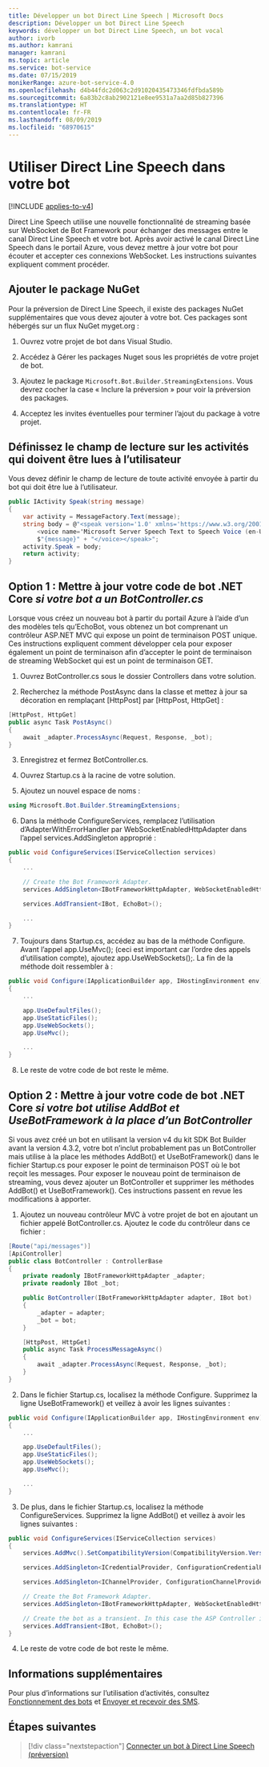```yaml
---
title: Développer un bot Direct Line Speech | Microsoft Docs
description: Développer un bot Direct Line Speech
keywords: développer un bot Direct Line Speech, un bot vocal
author: ivorb
ms.author: kamrani
manager: kamrani
ms.topic: article
ms.service: bot-service
ms.date: 07/15/2019
monikerRange: azure-bot-service-4.0
ms.openlocfilehash: d4b44fdc2d063c2d91020435473346fdfbda589b
ms.sourcegitcommit: 6a83b2c8ab2902121e8ee9531a7aa2d85b827396
ms.translationtype: HT
ms.contentlocale: fr-FR
ms.lasthandoff: 08/09/2019
ms.locfileid: "68970615"
---
```

# <a name="use-direct-line-speech-in-your-bot"></a>Utiliser Direct Line Speech dans votre bot

[!INCLUDE [applies-to-v4](includes/applies-to.md)]

Direct Line Speech utilise une nouvelle fonctionnalité de streaming basée sur WebSocket de Bot Framework pour échanger des messages entre le canal Direct Line Speech et votre bot. Après avoir activé le canal Direct Line Speech dans le portail Azure, vous devez mettre à jour votre bot pour écouter et accepter ces connexions WebSocket. Les instructions suivantes expliquent comment procéder.

## <a name="add-the-nuget-package"></a>Ajouter le package NuGet
Pour la préversion de Direct Line Speech, il existe des packages NuGet supplémentaires que vous devez ajouter à votre bot. Ces packages sont hébergés sur un flux NuGet myget.org :
1.  Ouvrez votre projet de bot dans Visual Studio.

2.  Accédez à Gérer les packages Nuget sous les propriétés de votre projet de bot.

3.  Ajoutez le package `Microsoft.Bot.Builder.StreamingExtensions`. Vous devrez cocher la case « Inclure la préversion » pour voir la préversion des packages.

4.  Acceptez les invites éventuelles pour terminer l’ajout du package à votre projet.

## <a name="set-the-speak-field-on-activities-you-want-spoken-to-the-user"></a>Définissez le champ de lecture sur les activités qui doivent être lues à l’utilisateur
Vous devez définir le champ de lecture de toute activité envoyée à partir du bot qui doit être lue à l’utilisateur. 

```cs
public IActivity Speak(string message)
{
    var activity = MessageFactory.Text(message);
    string body = @"<speak version='1.0' xmlns='https://www.w3.org/2001/10/synthesis' xml:lang='en-US'>
        <voice name='Microsoft Server Speech Text to Speech Voice (en-US, JessaNeural)'>" +
        $"{message}" + "</voice></speak>";
    activity.Speak = body;
    return activity;
}
```

## <a name="option-1-update-your-net-core-bot-code-_if-your-bot-has-a-botcontrollercs_"></a>Option 1 : Mettre à jour votre code de bot .NET Core _si votre bot a un BotController.cs_
Lorsque vous créez un nouveau bot à partir du portail Azure à l’aide d’un des modèles tels qu’EchoBot, vous obtenez un bot comprenant un contrôleur ASP.NET MVC qui expose un point de terminaison POST unique. Ces instructions expliquent comment développer cela pour exposer également un point de terminaison afin d’accepter le point de terminaison de streaming WebSocket qui est un point de terminaison GET.
1.  Ouvrez BotController.cs sous le dossier Controllers dans votre solution.

2.  Recherchez la méthode PostAsync dans la classe et mettez à jour sa décoration en remplaçant [HttpPost] par [HttpPost, HttpGet] :
```cs
[HttpPost, HttpGet]
public async Task PostAsync()
{ 
    await _adapter.ProcessAsync(Request, Response, _bot);
}
```

3.  Enregistrez et fermez BotController.cs.

4.  Ouvrez Startup.cs à la racine de votre solution.

5.  Ajoutez un nouvel espace de noms :

```cs
using Microsoft.Bot.Builder.StreamingExtensions;
```

6.  Dans la méthode ConfigureServices, remplacez l’utilisation d’AdapterWithErrorHandler par WebSocketEnabledHttpAdapter dans l’appel services.AddSingleton approprié :

```cs
public void ConfigureServices(IServiceCollection services)
{
    ...    

    // Create the Bot Framework Adapter.
    services.AddSingleton<IBotFrameworkHttpAdapter, WebSocketEnabledHttpAdapter>();

    services.AddTransient<IBot, EchoBot>();

    ...
}
```

7. Toujours dans Startup.cs, accédez au bas de la méthode Configure. Avant l’appel app.UseMvc(); (ceci est important car l’ordre des appels d’utilisation compte), ajoutez app.UseWebSockets();. La fin de la méthode doit ressembler à :

```cs
public void Configure(IApplicationBuilder app, IHostingEnvironment env)
{
    ...

    app.UseDefaultFiles();
    app.UseStaticFiles();
    app.UseWebSockets();
    app.UseMvc();

    ...
}
```

8.  Le reste de votre code de bot reste le même.

## <a name="option-2-update-your-net-core-bot-code-_if-your-bot-uses-addbot-and-usebotframework-instead-of-a-botcontroller_"></a>Option 2 : Mettre à jour votre code de bot .NET Core _si votre bot utilise AddBot et UseBotFramework à la place d’un BotController_

Si vous avez créé un bot en utilisant la version v4 du kit SDK Bot Builder avant la version 4.3.2, votre bot n’inclut probablement pas un BotController mais utilise à la place les méthodes AddBot() et UseBotFramework() dans le fichier Startup.cs pour exposer le point de terminaison POST où le bot reçoit les messages. Pour exposer le nouveau point de terminaison de streaming, vous devez ajouter un BotController et supprimer les méthodes AddBot() et UseBotFramework(). Ces instructions passent en revue les modifications à apporter.

1.  Ajoutez un nouveau contrôleur MVC à votre projet de bot en ajoutant un fichier appelé BotController.cs. Ajoutez le code du contrôleur dans ce fichier :

```cs
[Route("api/messages")]
[ApiController]
public class BotController : ControllerBase
{
    private readonly IBotFrameworkHttpAdapter _adapter;
    private readonly IBot _bot;

    public BotController(IBotFrameworkHttpAdapter adapter, IBot bot)
    {
        _adapter = adapter;
        _bot = bot;
    }

    [HttpPost, HttpGet]
    public async Task ProcessMessageAsync()
    {
        await _adapter.ProcessAsync(Request, Response, _bot);
    }
}
```
2.  Dans le fichier Startup.cs, localisez la méthode Configure. Supprimez la ligne UseBotFramework() et veillez à avoir les lignes suivantes :

```cs
public void Configure(IApplicationBuilder app, IHostingEnvironment env)
{
    ...

    app.UseDefaultFiles();
    app.UseStaticFiles();
    app.UseWebSockets();
    app.UseMvc();

    ...
}
```

3.  De plus, dans le fichier Startup.cs, localisez la méthode ConfigureServices. Supprimez la ligne AddBot() et veillez à avoir les lignes suivantes :

```cs
public void ConfigureServices(IServiceCollection services)
{
    services.AddMvc().SetCompatibilityVersion(CompatibilityVersion.Version_2_1);

    services.AddSingleton<ICredentialProvider, ConfigurationCredentialProvider>();

    services.AddSingleton<IChannelProvider, ConfigurationChannelProvider>();

    // Create the Bot Framework Adapter.
    services.AddSingleton<IBotFrameworkHttpAdapter, WebSocketEnabledHttpAdapter>();

    // Create the bot as a transient. In this case the ASP Controller is expecting an IBot.
    services.AddTransient<IBot, EchoBot>();
}
```
4.  Le reste de votre code de bot reste le même.

## <a name="additional-information"></a>Informations supplémentaires

Pour plus d’informations sur l’utilisation d’activités, consultez [Fonctionnement des bots](v4sdk/bot-builder-basics.md) et [Envoyer et recevoir des SMS](v4sdk/bot-builder-howto-send-messages.md).

## <a name="next-steps"></a>Étapes suivantes
> [!div class="nextstepaction"]
> [Connecter un bot à Direct Line Speech (préversion)](./bot-service-channel-connect-directlinespeech.md)
